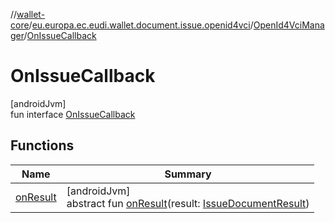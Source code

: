 //[wallet-core](../../../../index.md)/[eu.europa.ec.eudi.wallet.document.issue.openid4vci](../../index.md)/[OpenId4VciManager](../index.md)/[OnIssueCallback](index.md)

# OnIssueCallback

[androidJvm]\
fun interface [OnIssueCallback](index.md)

## Functions

| Name | Summary |
|---|---|
| [onResult](on-result.md) | [androidJvm]<br>abstract fun [onResult](on-result.md)(result: [IssueDocumentResult](../../../eu.europa.ec.eudi.wallet.document.issue/-issue-document-result/index.md)) |

